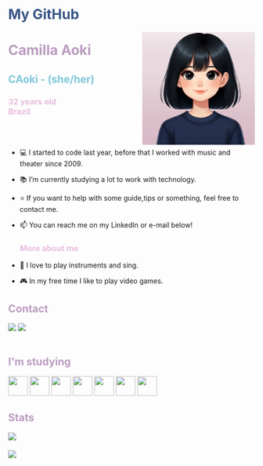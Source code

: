  <h1 style="color: #365486;"> My GitHub</h1> 

<img align="right" width="230px" src="src/avatar.png" >
<div display="inline-block">
 
 <h1 align="left" style="color:#BB9CC0;"> Camilla Aoki</h1> 
 <h2 style="color:#7FC7D9;">CAoki - (she/her)</h2>
  <h3 style="color:#E7BCDE;">32 years old<br> Brazil</h3>

</div>
</br>

</br>

- 💻 I started to code last year, before that I worked with music and theater since 2009. 
- 📚 I’m currently studying a lot to work with technology.
- ⭐ If you want to help with some guide,tips or something, feel free to contact me.
- 📫 You can reach me on my LinkedIn or e-mail below!
  <h3 style="color:#E7BCDE;">More about me</h3>

- 🎵 I love to play instruments and sing.
- 🎮 In my free time I like to play video games.
##
## <span style="color:#BB9CC0;">Contact</span>

<div>
<a href = "mailto:caokicontato@gmail.com"><img loading="lazy" src="https://img.shields.io/badge/Gmail-D14836?style=for-the-badge&logo=gmail&logoColor=white" target="_blank"></a>
<a href="https://www.linkedin.com/in/aokicamilla" target="_blank"><img loading="lazy" src="https://img.shields.io/badge/-LinkedIn-%230077B5?style=for-the-badge&logo=linkedin&logoColor=white" target="_blank"></a>   
</div>
<br>

## <span style="color:#BB9CC0;">I'm studying</span>

<img loading="lazy" src="https://cdn.jsdelivr.net/gh/devicons/devicon@latest/icons/html5/html5-plain-wordmark.svg" width="40" height="40" /> <img loading="lazy" src="https://cdn.jsdelivr.net/gh/devicons/devicon@latest/icons/css3/css3-plain-wordmark.svg" width="40" height="40"/>
<img loading=lazy src="https://cdn.jsdelivr.net/gh/devicons/devicon@latest/icons/javascript/javascript-plain.svg" width="40" height="40"/>
<img loading=lazy src="https://cdn.jsdelivr.net/gh/devicons/devicon@latest/icons/react/react-original-wordmark.svg" width="40" height="40"/>
<img loading=lazy src="https://cdn.jsdelivr.net/gh/devicons/devicon@latest/icons/git/git-plain-wordmark.svg" width="40" height="40"/>
<img loading=lazy src="https://cdn.jsdelivr.net/gh/devicons/devicon@latest/icons/azuresqldatabase/azuresqldatabase-original.svg" width="40" height="40"/>
<img loading=lazy src="https://cdn.jsdelivr.net/gh/devicons/devicon@latest/icons/angularjs/angularjs-plain.svg" width="40" height="40"/>
<br>

## <span style="color:#BB9CC0;">Stats</span>

<div>
<a href="https://github.com/aokicamilla">
<img loading="lazy" height="180em" src="https://github-readme-stats.vercel.app/api/top-langs/?username=aokicamilla&layout=compact&langs_count=7&theme=dracula"/>
<br>
<br>
<img loading="lazy" height="180em" src="https://github-readme-stats.vercel.app/api?username=aokicamilla&show_icons=true&theme=radical&include_all_commits=true&count_private=true/">
</div>





